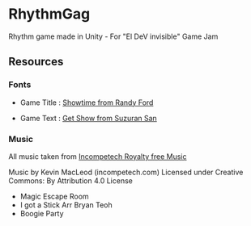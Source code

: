 # RhythmGag
Rhythm game made in Unity - For "El DeV invisible" Game Jam

## Resources

### Fonts

* Game Title : [Showtime from Randy Ford](https://www.dafont.com/es/showtime.font)

* Game Text : [Get Show from Suzuran San](https://www.dafont.com/es/get-show.font)


### Music

All music taken from [Incompetech Royalty free Music](https://incompetech.com/music/royalty-free/music.html)

Music by Kevin MacLeod (incompetech.com)
Licensed under Creative Commons: By Attribution 4.0 License

* Magic Escape Room
* I got a Stick Arr Bryan Teoh
* Boogie Party

